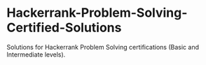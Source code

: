 # Hackerrank-Problem-Solving-Certified-Solutions
Solutions for Hackerrank Problem Solving certifications (Basic and Intermediate levels).
